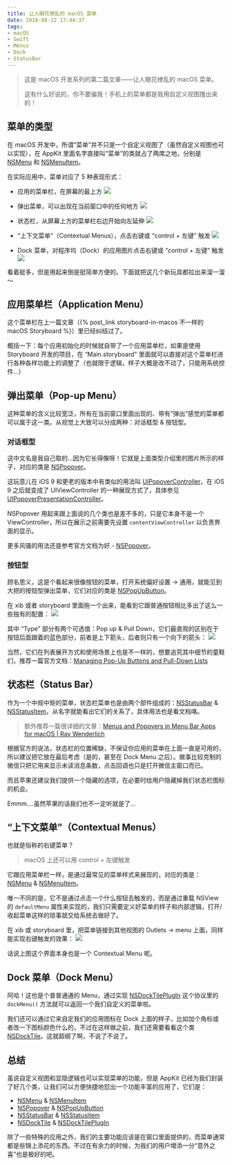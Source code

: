 ```yaml
---
title: 让人眼花缭乱的 macOS 菜单
date: 2018-08-22 17:44:37
tags:
- macOS
- Swift
- Menus
- Dock
- StatusBar
---
```


> 这是 macOS 开发系列的第二篇文章——让人眼花缭乱的 macOS 菜单。
>
> 这有什么好说的，你不要骗我！手机上的菜单都是我用自定义视图撸出来的！  

<!-- more -->

## 菜单的类型

在 macOS 开发中，所谓“菜单”并不只是一个自定义视图了（虽然自定义视图也可以实现），在 AppKit 里面名字直接叫“菜单”的类就占了两席之地，分别是 [NSMenu](https://developer.apple.com/documentation/appkit/nsmenu) 和 [NSMenuItem](https://developer.apple.com/documentation/appkit/nsmenuitem)。

在实际应用中，菜单对应了 5 种表现形式：

* 应用的菜单栏，在屏幕的最上方
  ![](/uploads/how-menus-work/D54DBE49-05EB-4638-AEC3-FA37D500ECC7.png)

* 弹出菜单，可以出现在当前窗口中的任何地方
  ![](/uploads/how-menus-work/3D50179E-F77C-4A53-85E5-9296B53895D7.png)

* 状态栏，从屏幕上方的菜单栏右边开始向左延伸
  ![](/uploads/how-menus-work/WX20180821-170602@2x.png)

* “上下文菜单”（Contextual Menus），点击右键或 “control + 左键” 触发
  ![](/uploads/how-menus-work/56863C68-CAB1-4BCE-B0DD-82C7E4C03F5F.png)

* Dock 菜单，对程序坞（Dock）的应用图片点击右键或 “control + 左键” 触发
  ![](/uploads/how-menus-work/4948EFFA-1E19-4922-AB52-5FD4518F4268.png)

看着挺多，但是用起来倒是挺简单方便的。下面就把这几个新玩具都拉出来溜一溜～

## 应用菜单栏（Application Menu）
这个菜单栏在上一篇文章（{% post_link storyboard-in-macos 不一样的 macOS Storyboard %}）里已经纠结过了。

概括一下：每个应用初始化的时候就自带了一个应用菜单栏，如果是使用 Storyboard 开发的项目，在 “Main.storyboard” 里面就可以直接对这个菜单栏进行各种各样功能上的调整了（也就限于逻辑，样子大概是改不动了，只能用系统控件…）

## 弹出菜单（Pop-up Menu）
这种菜单的含义比较宽泛，所有在当前窗口里面出现的、带有“弹出”感觉的菜单都可以属于这一类。从视觉上大致可以分成两种：对话框型 & 按钮型。

### 对话框型
这中文名是我自己取的…因为它长得像呀！它就是上面类型介绍里的图片所示的样子，对应的类是 [NSPopover](https://developer.apple.com/documentation/appkit/nspopover)。

这玩意儿在 iOS 9 和更老的版本中有类似的用法叫 [UIPopoverController](https://developer.apple.com/documentation/uikit/uipopovercontroller)，在 iOS 9 之后就变成了 UIViewController 的一种展现方式了，具体参见 [UIPopoverPresentationController](https://developer.apple.com/documentation/uikit/uipopoverpresentationcontroller)。

NSPopover 用起来跟上面说的几个类也是差不多的，只是它本身不是一个 ViewController，所以在展示之前需要先设置 `contentViewController` 以负责界面的显示。

更多风骚的用法还是参考官方文档为好 -  [NSPopover](https://developer.apple.com/documentation/appkit/nspopover)。

### 按钮型
顾名思义，这是个看起来很像按钮的菜单，打开系统偏好设置 -> 通用，就能见到大把的按钮型弹出菜单，它们对应的类是 [NSPopUpButton](https://developer.apple.com/documentation/appkit/nspopupbutton)。

在 xib 或者 storyboard 里面拖一个出来，能看到它跟普通按钮相比多出了这么一些独有的配置：
![](/uploads/how-menus-work/A7088EFE-96C5-4124-BA69-05E917716EB1.png)

其中 “Type” 部分有两个可选值：Pop up & Pull Down，它们最直观的区别在于按钮后面跟着的蓝色部分，前者是上下箭头，后者则只有一个向下的箭头：
![](/uploads/how-menus-work/%E5%B1%8F%E5%B9%95%E5%BF%AB%E7%85%A7%202018-08-22%20%E4%B8%8B%E5%8D%884.40.57.png)

当然，它们在列表展开方式和使用场景上也是不一样的，想要追究其中细节的童鞋们，推荐一篇官方文档：[Managing Pop-Up Buttons and Pull-Down Lists](https://developer.apple.com/library/archive/documentation/Cocoa/Conceptual/MenuList/Articles/ManagingPopUpItems.html#//apple_ref/doc/uid/20000274-BAJDEEJA)

## 状态栏（Status Bar）
作为一个中规中矩的菜单，状态栏菜单也是由两个部件组成的：[NSStatusBar](https://developer.apple.com/documentation/appkit/nsstatusbar) & [NSStatusItem](https://developer.apple.com/documentation/appkit/nsstatusitem)，从名字就能看出它们的关系了，具体用法也是看文档咯。

> 额外推荐一篇很详细的文章：[Menus and Popovers in Menu Bar Apps for macOS | Ray Wenderlich](https://www.raywenderlich.com/450-menus-and-popovers-in-menu-bar-apps-for-macos)  

根据官方的说法，状态栏的位置稀缺，不保证你应用的菜单在上面一直是可用的，所以建议把它放在最后考虑（是的，甚至在 Dock Menu 之后）。做事比较克制的微信只把它用来显示未读消息条数，点击回调也只是打开微信主窗口而已。

而且苹果还建议我们提供一个隐藏的选项，在必要时给用户隐藏掉我们状态栏图标的机会。

Emmm….虽然苹果的话我们也不一定听就是了…

## “上下文菜单”（Contextual Menus）
也就是俗称的右键菜单？

> macOS 上还可以用 control + 左键触发  

它跟应用菜单栏一样，是通过最常见的菜单样式来展现的，对应的类是： [NSMenu](https://developer.apple.com/documentation/appkit/nsmenu) & [NSMenuItem](https://developer.apple.com/documentation/appkit/nsmenuitem)。

唯一不同的是，它不是通过点击一个什么按钮去触发的，而是通过重载 NSView 的 `defaultMenu` 属性来实现的，我们只需要定义好菜单的样子和内部逻辑，打开/收起菜单这样的琐事就交给系统去做好了。

在 xib 或 storyboard 里，把菜单链接到其他视图的 Outlets -> menu 上面，同样能实现右键触发的效果：
![](/uploads/how-menus-work/%E5%B1%8F%E5%B9%95%E5%BF%AB%E7%85%A7%202018-08-22%20%E4%B8%8B%E5%8D%885.16.55.png)

话说上图这个界面本身也是一个 Contextual Menu 呢。

## Dock 菜单（Dock Menu）
阿哈！这也是个普普通通的 Menu，通过实现 [NSDockTilePlugIn](https://developer.apple.com/documentation/appkit/nsdocktileplugin) 这个协议里的 `dockMenu()` 方法就可以返回一个我们自定义的菜单啦。

我们还可以通过它来自定我们的应用图标在 Dock 上面的样子，比如加个角标或者改一下图标颜色什么的，不过在这样做之前，我们还需要看看这个类 [NSDockTile](https://developer.apple.com/documentation/appkit/nsdocktile)。这就超纲了啊，不说了不说了。

## 总结
虽说自定义视图和显隐逻辑也可以实现菜单的功能，但是 AppKit 已经为我们封装了好几个类，让我们可以方便快捷地怼出一个功能丰富的应用了，它们是：

* [NSMenu](https://developer.apple.com/documentation/appkit/nsmenu) & [NSMenuItem](https://developer.apple.com/documentation/appkit/nsmenuitem)
* [NSPopover](https://developer.apple.com/documentation/appkit/nspopover) & [NSPopUpButton](https://developer.apple.com/documentation/appkit/nspopupbutton)
* [NSStatusBar](https://developer.apple.com/documentation/appkit/nsstatusbar) & [NSStatusItem](https://developer.apple.com/documentation/appkit/nsstatusitem)
* [NSDockTile](https://developer.apple.com/documentation/appkit/nsdocktile) & [NSDockTilePlugIn](https://developer.apple.com/documentation/appkit/nsdocktileplugin)

除了一些特殊的应用之外，我们的主要功能应该是在窗口里面提供的，而菜单通常都是些锦上添花的东西。不过在有余力的时候，为我们的用户增添一分“意外之喜”也是极好的吧。